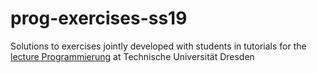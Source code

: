 # prog-exercises-ss19
Solutions to exercises jointly developed with students in tutorials for the [lecture Programmierung](https://www.orchid.inf.tu-dresden.de/teaching/2019ss/prog/) at Technische Universität Dresden
